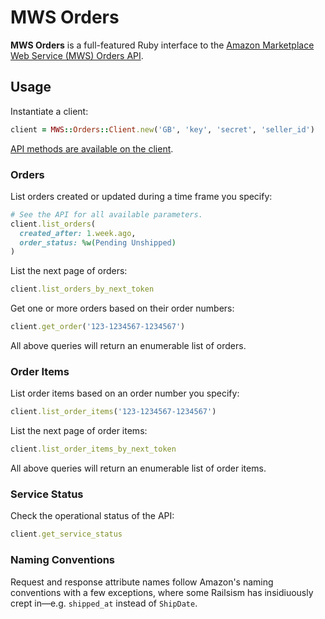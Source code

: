 # MWS Orders

**MWS Orders** is a full-featured Ruby interface to the [Amazon Marketplace Web
Service (MWS) Orders API][1].

## Usage

Instantiate a client:

```ruby
client = MWS::Orders::Client.new('GB', 'key', 'secret', 'seller_id')
```

[API methods are available on the client][2].

### Orders

List orders created or updated during a time frame you specify:

```ruby
# See the API for all available parameters.
client.list_orders(
  created_after: 1.week.ago,
  order_status: %w(Pending Unshipped)
)
```

List the next page of orders:

```ruby
client.list_orders_by_next_token
```

Get one or more orders based on their order numbers:

```ruby
client.get_order('123-1234567-1234567')
```

All above queries will return an enumerable list of orders.

### Order Items

List order items based on an order number you specify:

```ruby
client.list_order_items('123-1234567-1234567')
```

List the next page of order items:

```ruby
client.list_order_items_by_next_token
```

All above queries will return an enumerable list of order items.

### Service Status

Check the operational status of the API:

```ruby
client.get_service_status
```

### Naming Conventions

Request and response attribute names follow Amazon's naming conventions with a
few exceptions, where some Railsism has insidiuously crept in&mdash;e.g.
`shipped_at` instead of `ShipDate`.

[1]: http://docs.developer.amazonservices.com/en_UK/orders/index.html
[2]: https://github.com/papercavalier/mws-orders/blob/master/lib/mws/orders/client.rb
